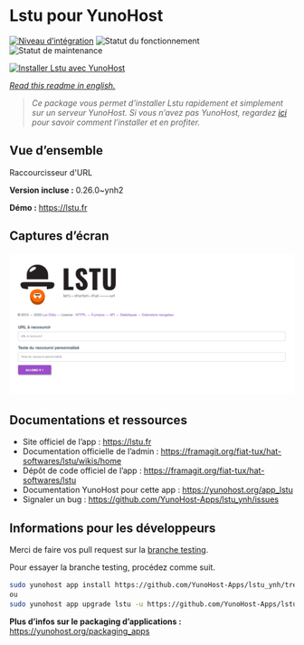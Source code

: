 <!--
N.B.: This README was automatically generated by https://github.com/YunoHost/apps/tree/master/tools/README-generator
It shall NOT be edited by hand.
-->

# Lstu pour YunoHost

[![Niveau d’intégration](https://dash.yunohost.org/integration/lstu.svg)](https://dash.yunohost.org/appci/app/lstu) ![Statut du fonctionnement](https://ci-apps.yunohost.org/ci/badges/lstu.status.svg) ![Statut de maintenance](https://ci-apps.yunohost.org/ci/badges/lstu.maintain.svg)

[![Installer Lstu avec YunoHost](https://install-app.yunohost.org/install-with-yunohost.svg)](https://install-app.yunohost.org/?app=lstu)

*[Read this readme in english.](./README.md)*

> *Ce package vous permet d’installer Lstu rapidement et simplement sur un serveur YunoHost.
Si vous n’avez pas YunoHost, regardez [ici](https://yunohost.org/#/install) pour savoir comment l’installer et en profiter.*

## Vue d’ensemble

Raccourcisseur d'URL


**Version incluse :** 0.26.0~ynh2

**Démo :** https://lstu.fr

## Captures d’écran

![Capture d’écran de Lstu](./doc/screenshots/LSTU_screenshot.png)

## Documentations et ressources

* Site officiel de l’app : <https://lstu.fr>
* Documentation officielle de l’admin : <https://framagit.org/fiat-tux/hat-softwares/lstu/wikis/home>
* Dépôt de code officiel de l’app : <https://framagit.org/fiat-tux/hat-softwares/lstu>
* Documentation YunoHost pour cette app : <https://yunohost.org/app_lstu>
* Signaler un bug : <https://github.com/YunoHost-Apps/lstu_ynh/issues>

## Informations pour les développeurs

Merci de faire vos pull request sur la [branche testing](https://github.com/YunoHost-Apps/lstu_ynh/tree/testing).

Pour essayer la branche testing, procédez comme suit.

``` bash
sudo yunohost app install https://github.com/YunoHost-Apps/lstu_ynh/tree/testing --debug
ou
sudo yunohost app upgrade lstu -u https://github.com/YunoHost-Apps/lstu_ynh/tree/testing --debug
```

**Plus d’infos sur le packaging d’applications :** <https://yunohost.org/packaging_apps>